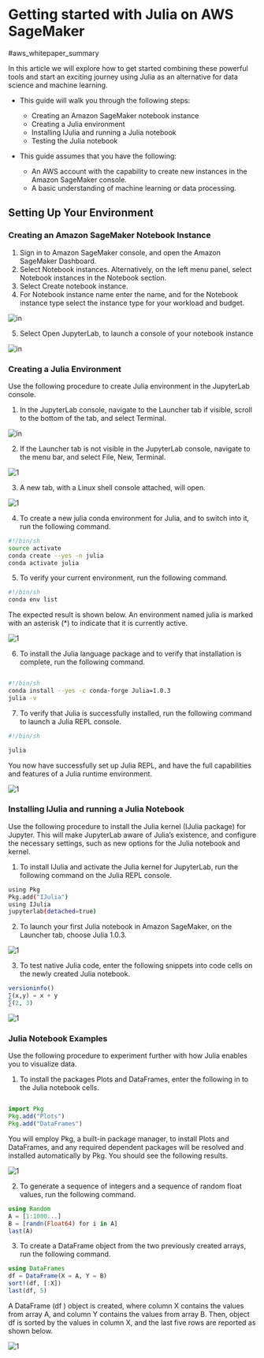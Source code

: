 
# Getting started with Julia on AWS SageMaker

#aws_whitepaper_summary 

In this article we will explore how to get started combining these powerful tools and start an exciting journey using Julia as an alternative for data science and machine learning.

- This guide will walk you through the following steps:
  - Creating an Amazon SageMaker notebook instance
  - Creating a Julia environment
  - Installing IJulia and running a Julia notebook
  - Testing the Julia notebook

- This guide assumes that you have the following:
  - An AWS account with the capability to create new instances in the Amazon SageMaker console.
  - A basic understanding of machine learning or data processing.


## Setting Up Your Environment

### Creating an Amazon SageMaker Notebook Instance
1. Sign in to Amazon SageMaker console, and open the Amazon SageMaker Dashboard.
2. Select Notebook instances. Alternatively, on the left menu panel, select Notebook instances in the Notebook section.
3. Select Create notebook instance.
4. For Notebook instance name enter the name, and for the Notebook instance type select the instance type for your workload and budget.

![in](https://user-images.githubusercontent.com/23625821/126863890-5b7ff0af-0ed6-43dd-9c5d-3f36d7b91d6e.png)

5. Select Open JupyterLab, to launch a console of your notebook instance

![in](https://user-images.githubusercontent.com/23625821/126863913-57c5d043-b79b-4b58-af91-717a04d7d845.png)

### Creating a Julia Environment
Use the following procedure to create Julia environment in the JupyterLab console.

1. In the JupyterLab console, navigate to the Launcher tab if visible, scroll to the bottom of the tab, and select Terminal.

![in](https://user-images.githubusercontent.com/23625821/126863992-60b529cc-9fe2-4bec-82dc-7bafb1ba8fd0.png)

2. If the Launcher tab is not visible in the JupyterLab console, navigate to the menu bar, and select File, New, Terminal.

![1](https://user-images.githubusercontent.com/23625821/126891474-88fbf608-a884-4375-a55e-ccf807558385.png)

3. A new tab, with a Linux shell console attached, will open.

![1](https://user-images.githubusercontent.com/23625821/126891480-c05fcfb4-edb0-4c79-91ed-ec654e99b96e.png)

4. To create a new julia conda environment for Julia, and to switch into it, run the following command.

```sh
#!/bin/sh
source activate
conda create --yes -n julia
conda activate julia
```
5. To verify your current environment, run the following command.

```sh
#!/bin/sh
conda env list

```

The expected result is shown below. An environment named julia is marked with an asterisk (*) to indicate that it is currently active.

![1](https://user-images.githubusercontent.com/23625821/126891517-22eb11dc-8f8f-4a71-8e00-62597d3c7c57.png)

6. To install the Julia language package and to verify that installation is complete, run the following command.
```sh

#!/bin/sh
conda install --yes -c conda-forge Julia=1.0.3
julia -v

```

7. To verify that Julia is successfully installed, run the following command to launch a Julia REPL console.

```sh
#!/bin/sh

julia

```

You now have successfully set up Julia REPL, and have the full capabilities and features of a Julia runtime environment.

![1](https://user-images.githubusercontent.com/23625821/126891556-d926140a-e844-4adb-b55a-2b8095cddf90.png)


### Installing IJulia and running a Julia Notebook

Use the following procedure to install the Julia kernel (IJulia package) for Jupyter. This will make JupyterLab aware of Julia’s existence, and configure the necessary settings, such as new options for the Julia notebook and kernel.

1. To install IJulia and activate the Julia kernel for JupyterLab, run the following command on the Julia REPL console.

```sh
using Pkg
Pkg.add("IJulia")
using IJulia
jupyterlab(detached=true)

```

2. To launch your first Julia notebook in Amazon SageMaker, on the Launcher tab, choose Julia 1.0.3.

![1](https://user-images.githubusercontent.com/23625821/126891647-f40eff9a-e736-421c-976b-58c90edd70ea.png)

3. To test native Julia code, enter the following snippets into code cells on the newly created Julia notebook.

```julia
versioninfo()
∑(x,y) = x + y
∑(2, 3)
```

![1](https://user-images.githubusercontent.com/23625821/126891670-d2386a23-28ab-400f-83b0-62a497bc8ac4.png)

### Julia Notebook Examples
Use the following procedure to experiment further with how Julia enables you to visualize data.

1. To install the packages Plots and DataFrames, enter the following in to the Julia notebook cells.

```julia

import Pkg
Pkg.add("Plots")
Pkg.add("DataFrames")
```


You will employ Pkg, a built-in package manager, to install Plots and DataFrames, and any required dependent packages will be resolved and installed automatically by Pkg. You should see the following results.

![1](https://user-images.githubusercontent.com/23625821/126891716-b524461a-78d2-4fc6-9f2d-d832fec0a45d.png)


2. To generate a sequence of integers and a sequence of random float values, run the following command.

```julia 
using Random
A = [1:1000...]
B = [randn(Float64) for i in A]
last(A)
```

3. To create a DataFrame object from the two previously created arrays, run the following command.

```julia 
using DataFrames
df = DataFrame(X = A, Y = B)
sort!(df, [:X])
last(df, 5)
```

A DataFrame (df ) object is created, where column X contains the values from array A, and column Y contains the values from array B. Then, object df is sorted by the values in column X, and the last five rows are reported as shown below.

![1](https://user-images.githubusercontent.com/23625821/126891795-dac9cee3-9a25-47cf-9622-7d951dfcb866.png)


